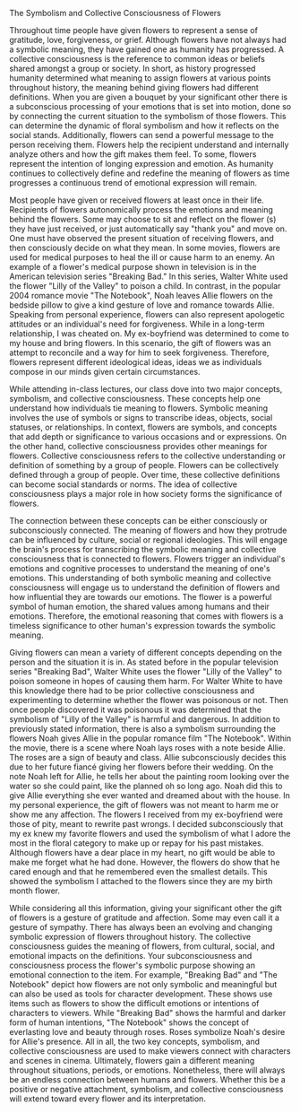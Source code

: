 The Symbolism and Collective Consciousness of Flowers

Throughout time people have given flowers to represent a sense of
gratitude, love, forgiveness, or grief. Although flowers have not always
had a symbolic meaning, they have gained one as humanity has progressed.
A collective consciousness is the reference to common ideas or beliefs
shared amongst a group or society. In short, as history progressed
humanity determined what meaning to assign flowers at various points
throughout history, the meaning behind giving flowers had different
definitions. When you are given a bouquet by your significant other
there is a subconscious processing of your emotions that is set into
motion, done so by connecting the current situation to the symbolism of
those flowers. This can determine the dynamic of floral symbolism and
how it reflects on the social stands. Additionally, flowers can send a
powerful message to the person receiving them. Flowers help the
recipient understand and internally analyze others and how the gift
makes them feel. To some, flowers represent the intention of longing
expression and emotion. As humanity continues to collectively define and
redefine the meaning of flowers as time progresses a continuous trend of
emotional expression will remain.

Most people have given or received flowers at least once in their life.
Recipients of flowers autonomically process the emotions and meaning
behind the flowers. Some may choose to sit and reflect on the flower (s)
they have just received, or just automatically say "thank you" and move
on. One must have observed the present situation of receiving flowers,
and then consciously decide on what they mean. In some movies, flowers
are used for medical purposes to heal the ill or cause harm to an enemy.
An example of a flower\'s medical purpose shown in television is in the
American television series "Breaking Bad." In this series, Walter White
used the flower "Lilly of the Valley" to poison a child. In contrast, in
the popular 2004 romance movie "The Notebook", Noah leaves Allie flowers
on the bedside pillow to give a kind gesture of love and romance towards
Allie. Speaking from personal experience, flowers can also represent
apologetic attitudes or an individual\'s need for forgiveness. While in
a long-term relationship, I was cheated on. My ex-boyfriend was
determined to come to my house and bring flowers. In this scenario, the
gift of flowers was an attempt to reconcile and a way for him to seek
forgiveness. Therefore, flowers represent different ideological ideas,
ideas we as individuals compose in our minds given certain
circumstances.

While attending in-class lectures, our class dove into two major
concepts, symbolism, and collective consciousness. These concepts help
one understand how individuals tie meaning to flowers. Symbolic meaning
involves the use of symbols or signs to transcribe ideas, objects,
social statuses, or relationships. In context, flowers are symbols, and
concepts that add depth or significance to various occasions and or
expressions. On the other hand, collective consciousness provides other
meanings for flowers. Collective consciousness refers to the collective
understanding or definition of something by a group of people. Flowers
can be collectively defined through a group of people. Over time, these
collective definitions can become social standards or norms. The idea of
collective consciousness plays a major role in how society forms the
significance of flowers.

The connection between these concepts can be either consciously or
subconsciously connected. The meaning of flowers and how they protrude
can be influenced by culture, social or regional ideologies. This will
engage the brain\'s process for transcribing the symbolic meaning and
collective consciousness that is connected to flowers. Flowers trigger
an individual\'s emotions and cognitive processes to understand the
meaning of one\'s emotions. This understanding of both symbolic meaning
and collective consciousness will engage us to understand the definition
of flowers and how influential they are towards our emotions. The flower
is a powerful symbol of human emotion, the shared values among humans
and their emotions. Therefore, the emotional reasoning that comes with
flowers is a timeless significance to other human's expression towards
the symbolic meaning.

Giving flowers can mean a variety of different concepts depending on the
person and the situation it is in. As stated before in the popular
television series "Breaking Bad", Walter White uses the flower "Lilly of
the Valley" to poison someone in hopes of causing them harm. For Walter
White to have this knowledge there had to be prior collective
consciousness and experimenting to determine whether the flower was
poisonous or not. Then once people discovered it was poisonous it was
determined that the symbolism of "Lilly of the Valley" is harmful and
dangerous. In addition to previously stated information, there is also a
symbolism surrounding the flowers Noah gives Allie in the popular
romance film "The Notebook". Within the movie, there is a scene where
Noah lays roses with a note beside Allie. The roses are a sign of beauty
and class. Allie subconsciously decides this due to her future fiancé
giving her flowers before their wedding. On the note Noah left for
Allie, he tells her about the painting room looking over the water so
she could paint, like the planned oh so long ago. Noah did this to give
Allie everything she ever wanted and dreamed about with the house. In my
personal experience, the gift of flowers was not meant to harm me or
show me any affection. The flowers I received from my ex-boyfriend were
those of pity, meant to rewrite past wrongs. I decided subconsciously
that my ex knew my favorite flowers and used the symbolism of what I
adore the most in the floral category to make up or repay for his past
mistakes. Although flowers have a dear place in my heart, no gift would
be able to make me forget what he had done. However, the flowers do show
that he cared enough and that he remembered even the smallest details.
This showed the symbolism I attached to the flowers since they are my
birth month flower.

While considering all this information, giving your significant other
the gift of flowers is a gesture of gratitude and affection. Some may
even call it a gesture of sympathy. There has always been an evolving
and changing symbolic expression of flowers throughout history. The
collective consciousness guides the meaning of flowers, from cultural,
social, and emotional impacts on the definitions. Your subconsciousness
and consciousness process the flower's symbolic purpose showing an
emotional connection to the item. For example, "Breaking Bad" and "The
Notebook" depict how flowers are not only symbolic and meaningful but
can also be used as tools for character development. These shows use
items such as flowers to show the difficult emotions or intentions of
characters to viewers. While "Breaking Bad" shows the harmful and darker
form of human intentions, "The Notebook" shows the concept of
everlasting love and beauty through roses. Roses symbolize Noah's desire
for Allie's presence. All in all, the two key concepts, symbolism, and
collective consciousness are used to make viewers connect with
characters and scenes in cinema. Ultimately, flowers gain a different
meaning throughout situations, periods, or emotions. Nonetheless, there
will always be an endless connection between humans and flowers. Whether
this be a positive or negative attachment, symbolism, and collective
consciousness will extend toward every flower and its interpretation.
